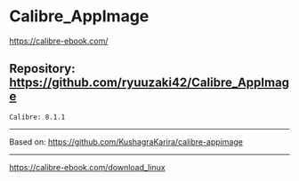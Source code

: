 
# Calibre_AppImage
https://calibre-ebook.com/

## Repository: https://github.com/ryuuzaki42/Calibre_AppImage
    Calibre: 8.1.1

---
Based on: https://github.com/KushagraKarira/calibre-appimage

---
https://calibre-ebook.com/download_linux
